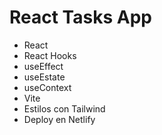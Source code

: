 # React Tasks App


- React
- React Hooks
- useEffect
- useEstate
- useContext
- Vite
- Estilos con Tailwind
- Deploy en Netlify

